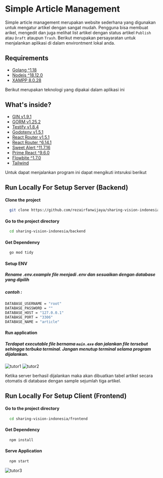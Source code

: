 # Simple Article Management

Simple article management merupakan website sederhana yang digunakan untuk mengatur artikel dengan sangat mudah. Pengguna bisa membuat arikel, mengedit dan juga melihat list artikel dengan status artikel `Publish` atau `Draft` ataupun `Trash`. Berikut merupakan persayaratan untuk menjalankan aplikasi di dalam environtment lokal anda.

## Requirements
- [Golang ^1.18](https://go.dev/dl/)
- [Nodejs ^18.12.0](https://nodejs.org/en)
- [XAMPP 8.0.28](https://www.apachefriends.org/download.html)

Berikut merupakan teknologi yang dipakai dalam aplikasi ini

## What's inside?
- [GIN v1.9.1](https://github.com/gin-gonic/gin)
- [GORM v1.25.2 ](https://gorm.io)
- [Testify v1.8.4](https://github.com/stretchr/testify)
- [Godotenv v1.5.1](https://github.com/joho/godotenv)
- [React Router v1.5.1](https://reactrouter.com/en/main)
- [React Router ^6.14.1](https://reactrouter.com/en/main)
- [Sweet Alert ^11.7.16](https://sweetalert2.github.io)
- [Prime React ^9.6.0](https://primereact.org)
- [Flowbite ^1.7.0](https://flowbite.com)
- [Tailwind](https://tailwindcss.com)

Untuk dapat menjalankan program ini dapat mengikuti intsruksi berikut

## Run Locally For Setup Server (Backend)

#### Clone the project

```bash
  git clone https://github.com/rezairfanwijaya/sharing-vision-indonesia.git
```

#### Go to the project directory

```bash
  cd sharing-vision-indonesia/backend
```

#### Get Dependenvy

```bash
  go mod tidy
```


#### Setup ENV
##### Rename .env.example file menjadi .env dan sesuaikan dengan database yang dipilih
##### contoh :
```bash
DATABASE_USERNAME = "root"
DATABASE_PASSWORD = ""
DATABASE_HOST = "127.0.0.1"
DATABASE_PORT = "3306"
DATABASE_NAME = "article"
```

#### Run application
##### Terdapat executable file bernama `main.exe` dan jalankan file tersebut sehingga terbuka terminal. Jangan menutup terminal selama program dijalankan.


![tutor1](https://user-images.githubusercontent.com/87264553/227724073-3f2d6a94-5de9-4461-9f65-4d49ef1dc099.png)
![tutor2](https://user-images.githubusercontent.com/87264553/227724108-cd45bc91-7538-4de4-a849-3a94830488e4.png)

Ketika server berhasil dijalankan maka akan dibuatkan tabel artikel secara otomatis di database dengan sample sejumlah tiga artikel.

## Run Locally For Setup Client (Frontend)
#### Go to the project directory

```bash
  cd sharing-vision-indonesia/frontend
```

#### Get Dependency
```bash
  npm install
```

#### Serve Application
```bash
  npm start
```
![tutor3](https://user-images.githubusercontent.com/87264553/227725765-c979ec7b-4deb-47dd-b8e4-603bfc34a6ae.png)

